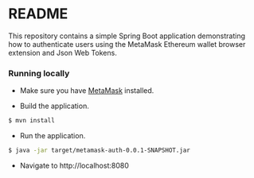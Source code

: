 # README #

This repository contains a simple Spring Boot application demonstrating how to authenticate users using the MetaMask Ethereum wallet browser extension and Json Web Tokens.

### Running locally ###

* Make sure you have [MetaMask](https://metamask.io) installed.

* Build the application.
```sh
$ mvn install
```

* Run the application.
```sh
$ java -jar target/metamask-auth-0.0.1-SNAPSHOT.jar
```

* Navigate to http://localhost:8080